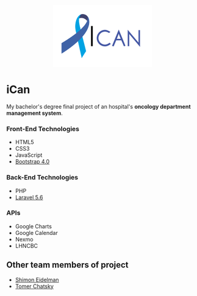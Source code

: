 <p align="center">
  <img src="front/images/logo.png" alt="ICan">
</p>

# iCan
My bachelor's degree final project of an hospital's **oncology department management system**.

### Front-End Technologies
* HTML5
* CSS3
* JavaScript
* [Bootstrap 4.0](https://github.com/twbs/bootstrap)

### Back-End Technologies
* PHP
* [Laravel 5.6](https://github.com/laravel/laravel)

### APIs
* Google Charts
* Google Calendar
* Nexmo
* LHNCBC

## Other team members of project

* [Shimon Eidelman](https://il.linkedin.com/in/shimoneidelman)
* [Tomer Chatsky](https://il.linkedin.com/in/tomer-chatsky)
